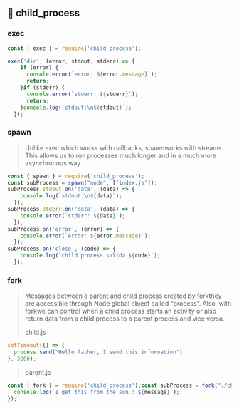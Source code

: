 ## 🐤 child_process
### exec
```js
const { exec } = require('child_process');

exec('dir', (error, stdout, stderr) => {  
    if (error) {
      console.error(`error: ${error.message}`);
      return;
    }if (stderr) {
      console.error(`stderr: ${stderr}`);
      return;
    }console.log(`stdout:\n${stdout}`);
  });
```
### spawn 
> Unlike exec which works with callbacks, spawnworks with streams. This allows us to run processes much longer and in a much more asynchronous way.
```js
const { spawn } = require('child_process');
const subProcess = spawn("node", ["index.js"]);
subProcess.stdout.on('data', (data) => {
    console.log(`stdout:\n${data}`);
  });
subProcess.stderr.on('data', (data) => {
    console.error(`stderr: ${data}`);
  });
subProcess.on('error', (error) => {
    console.error(`error: ${error.message}`);
  });
subProcess.on('close', (code) => {
    console.log(`child process salida ${code}`);
  });
```
### fork
> Messages between a parent and child process created by forkthey are accessible through Node global object called “process”. Also, with forkwe can control when a child process starts an activity or also return data from a child process to a parent process and vice versa.
>
> child.js
```js
setTimeout(() => {
  process.send("Hello father, I send this information")
}, 5000);
```
> parent.js
```js
const { fork } = require('child_process');const subProcess = fork("./child.js");subProcess.on('message', (message) => {
  console.log(`I get this from the son : ${message}`);
});
```

